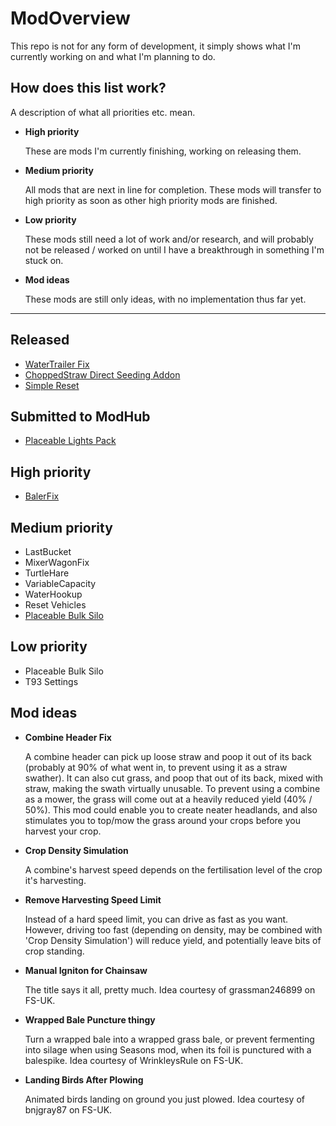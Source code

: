 # ModOverview
This repo is not for any form of development, it simply shows what I'm currently working on and what I'm planning to do.

## How does this list work?
A description of what all priorities etc. mean.

* **High priority**

   These are mods I'm currently finishing, working on releasing them.

* **Medium priority**

   All mods that are next in line for completion. These mods will transfer to high priority as soon as other high priority mods are finished.
   
* **Low priority**

   These mods still need a lot of work and/or research, and will probably not be released / worked on until I have a breakthrough in something I'm stuck on.

* **Mod ideas**

   These mods are still only ideas, with no implementation thus far yet. 

---

## Released
* [WaterTrailer Fix](https://github.com/Timmiej93/FS17_T93_WaterTrailerFix.git)
* [ChoppedStraw Direct Seeding Addon](https://github.com/Timmiej93/FS17_T93_CS_DirectSeedingAddon)
* [Simple Reset](https://github.com/Timmiej93/FS17_T93_SimpleReset)

## Submitted to ModHub
* [Placeable Lights Pack](https://github.com/Timmiej93/FS17_T93_PlaceableLights)

## High priority
* [BalerFix](https://github.com/Timmiej93/FS17_T93_BalerFix.git)

## Medium priority
* LastBucket
* MixerWagonFix
* TurtleHare
* VariableCapacity
* WaterHookup
* Reset Vehicles
* [Placeable Bulk Silo](https://github.com/Timmiej93/FS17_T93_BulkSilo)

## Low priority
* Placeable Bulk Silo
* T93 Settings

## Mod ideas
* **Combine Header Fix**

   A combine header can pick up loose straw and poop it out of its back (probably at 90% of what went in, to prevent using it as a straw swather). It can also cut grass, and poop that out of its back, mixed with straw, making the swath virtually unusable. To prevent using a combine as a mower, the grass will come out at a heavily reduced yield (40% / 50%). This mod could enable you to create neater headlands, and also stimulates you to top/mow the grass around your crops before you harvest your crop.

* **Crop Density Simulation**

   A combine's harvest speed depends on the fertilisation level of the crop it's harvesting.
   
* **Remove Harvesting Speed Limit**

   Instead of a hard speed limit, you can drive as fast as you want. However, driving too fast (depending on density, may be combined with 'Crop Density Simulation') will reduce yield, and potentially leave bits of crop standing. 

* **Manual Igniton for Chainsaw**

   The title says it all, pretty much. Idea courtesy of grassman246899 on FS-UK.

* **Wrapped Bale Puncture thingy**

   Turn a wrapped bale into a wrapped grass bale, or prevent fermenting into silage when using Seasons mod, when its foil is punctured with a balespike. Idea courtesy of WrinkleysRule on FS-UK.

* **Landing Birds After Plowing**

   Animated birds landing on ground you just plowed. Idea courtesy of bnjgray87 on FS-UK.
